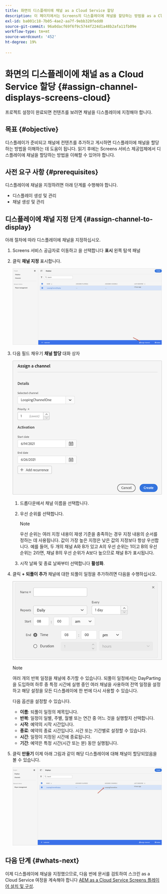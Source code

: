```yaml
---
title: 화면의 디스플레이에 채널 as a Cloud Service 할당
description: 이 페이지에서는 Screens의 디스플레이에 채널을 할당하는 방법을 as a Cloud Service으로 설명합니다.
exl-id: ba001c18-7b05-4ae2-aa7f-9ebb320fedd0
source-git-commit: 96a0dacf69f6f9c5744f224d1a48b2afa11fb09e
workflow-type: tm+mt
source-wordcount: '452'
ht-degree: 19%

---
```


# 화면의 디스플레이에 채널 as a Cloud Service 할당 {#assign-channel-displays-screens-cloud}

프로젝트 설정이 완료되면 컨텐츠를 보려면 채널을 디스플레이에 지정해야 합니다.

## 목표 {#objective}

디스플레이가 준비되고 채널에 컨텐츠를 추가하고 게시하면 디스플레이에 채널을 할당하는 방법을 이해하는 데 도움이 됩니다. 읽기 후에는 Screens 서비스 제공업체에서 디스플레이에 채널을 할당하는 방법을 이해할 수 있어야 합니다.

## 사전 요구 사항 {#prerequisites}

디스플레이에 채널을 지정하려면 아래 단계를 수행해야 합니다.

* 디스플레이 생성 및 관리
* 채널 생성 및 관리

## 디스플레이에 채널 지정 단계 {#assign-channel-to-display}

아래 절차에 따라 디스플레이에 채널을 지정하십시오.

1. Screens 서비스 공급자로 이동하고 을 선택합니다 **표시** 왼쪽 탐색 패널

1. 클릭 **채널 지정** 표시합니다.

   ![이미지](/help/screens-cloud/assets/display/assignchannel-1.png)

1. 다음 필드 채우기 **채널 할당** 대화 상자

   ![이미지](/help/screens-cloud/assets/display/assignchannel-2.png)

   1. 드롭다운에서 채널 이름을 선택합니다.
   1. 우선 순위를 선택합니다.

      >[!NOTE]
      >우선 순위는 여러 지정 내용이 재생 기준을 충족하는 경우 지정 내용의 순서를 정하는 데 사용됩니다. 값이 가장 높은 지정은 낮은 값의 지정보다 항상 우선합니다. 예를 들어, 두 개의 채널 A와 B가 있고 A의 우선 순위는 1이고 B의 우선 순위는 2라면, 채널 B의 우선 순위가 A보다 높으므로 채널 B가 표시됩니다.
   1. 시작 날짜 및 종료 날짜부터 선택합니다 **활성화**.

1. 클릭 **+ 되풀이 추가** 채널에 대한 되풀이 일정을 추가하려면 다음을 수행하십시오.

   ![이미지](/help/screens-cloud/assets/create-content/recurrence-1.png)

   >[!NOTE]
   >여러 개의 반복 일정을 채널에 추가할 수 있습니다. 되풀이 일정에서는 DayParting을 도입하여 하루 중 특정 시간에 실행 중인 여러 채널을 사용하여 전역 일정을 설정하고 해당 설정을 모든 디스플레이에 한 번에 다시 사용할 수 있습니다.

   다음 옵션을 설정할 수 있습니다.

   * **이름**: 되풀이 일정의 제목입니다.
   * **반복**: 일정이 일별, 주별, 월별 또는 연간 중 어느 것을 실행할지 선택합니다.
   * **시작**: 예약의 시작 시간입니다.
   * **종료**: 예약의 종료 시간입니다. 시간 또는 기간별로 설정할 수 있습니다.
   * **시간**: 일정이 지정된 시간에 종료됩니다.
   * **기간**: 예약은 특정 시간(시간 또는 분) 동안 실행됩니다.

1. 클릭 **만들기** 이제 아래 그림과 같이 해당 디스플레이에 대해 채널이 할당되었음을 볼 수 있습니다.

   ![이미지](/help/screens-cloud/assets/display/assignchannel-3.png)


## 다음 단계 {#whats-next}

이제 디스플레이에 채널을 지정했으므로, 다음 번에 문서를 검토하여 스크린 as a Cloud Service 여정을 계속해야 합니다 [AEM as a Cloud Service Screens 플레이어 설치 및 구성](/help/screens-cloud/managing-players-registration/installing-screens-cloud-player.md).
